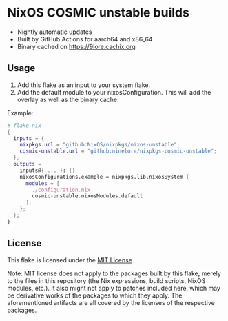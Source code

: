 # NixOS COSMIC unstable builds

- Nightly automatic updates
- Built by GitHub Actions for aarch64 and x86_64
- Binary cached on https://9lore.cachix.org

## Usage

1. Add this flake as an input to your system flake.
2. Add the default module to your nixosConfiguration. This will add the overlay as well as the binary cache.

Example:

```nix
# flake.nix
{
  inputs = {
    nixpkgs.url = "github:NixOS/nixpkgs/nixos-unstable";
    cosmic-unstable.url = "github:ninelore/nixpkgs-cosmic-unstable";
  };
  outputs =
    inputs@{ ... }: {}
    nixosConfigurations.example = nixpkgs.lib.nixosSystem {
      modules = [
        ./configuration.nix
        cosmic-unstable.nixosModules.default
      ];
    };
  };
}
```

## License

This flake is licensed under the [MIT License](LICENSE.md).

Note: MIT license does not apply to the packages built by this flake,
merely to the files in this repository (the Nix expressions, build
scripts, NixOS modules, etc.). It also might not apply to patches
included here, which may be derivative works of the packages to which
they apply. The aforementioned artifacts are all covered by the
licenses of the respective packages.

